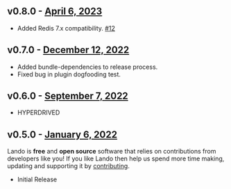 ## v0.8.0 - [April 6, 2023](https://github.com/lando/redis/releases/tag/v0.8.0)
  * Added Redis 7.x compatibility. [#12](https://github.com/lando/redis/issues/12)

## v0.7.0 - [December 12, 2022](https://github.com/lando/redis/releases/tag/v0.7.0)
  * Added bundle-dependencies to release process.
  * Fixed bug in plugin dogfooding test.

## v0.6.0 - [September 7, 2022](https://github.com/lando/redis/releases/tag/v0.6.0)

* HYPERDRIVED

## v0.5.0 - [January 6, 2022](https://github.com/lando/redis/releases/tag/v0.5.0)

Lando is **free** and **open source** software that relies on contributions from developers like you! If you like Lando then help us spend more time making, updating and supporting it by [contributing](https://github.com/sponsors/lando).

* Initial Release
